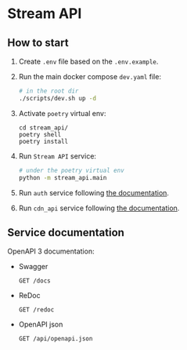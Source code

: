 # Stream API

## How to start 
1. Create `.env` file based on the `.env.example`.
2. Run the main docker compose `dev.yaml` file: 
    ``` bash
    # in the root dir 
    ./scripts/dev.sh up -d
    ```
3. Activate `poetry` virtual env:
    ```
    cd stream_api/
    poetry shell
    poetry install
    ```
4. Run `Stream API` service:
    ``` bash
    # under the poetry virtual env
    python -m stream_api.main
    ```
5. Run `auth` service following [the documentation](../auth/README.md).

6. Run `cdn_api` service following [the documentation](../cdn_api/README.md).


## Service documentation

OpenAPI 3 documentation:

- Swagger
    ```
    GET /docs
    ```

- ReDoc
    ```
    GET /redoc
    ```

- OpenAPI json
    ```
    GET /api/openapi.json
    ```
